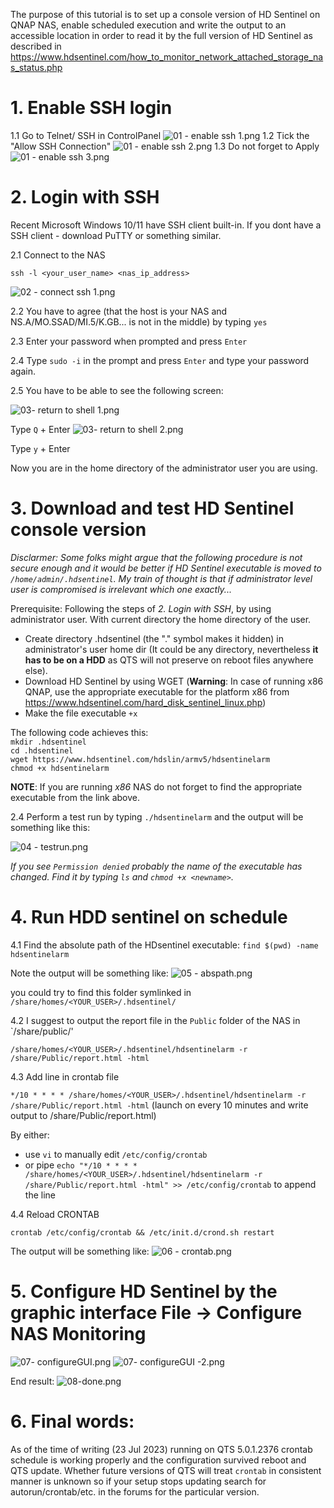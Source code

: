 The purpose of this tutorial is to set up a console version of HD Sentinel on QNAP NAS,
enable scheduled execution and write the output to an accessible location in order to read it by the full version of HD Sentinel as described in https://www.hdsentinel.com/how_to_monitor_network_attached_storage_nas_status.php


# 1. Enable SSH login
1.1 Go to Telnet/ SSH in ControlPanel
![01 - enable ssh 1.png](img/01%20-%20enable%20ssh%201.png)
1.2 Tick the "Allow SSH Connection"
![01 - enable ssh 2.png](img/01%20-%20enable%20ssh%202.png)
1.3 Do not forget to Apply
![01 - enable ssh 3.png](img/01%20-%20enable%20ssh%203.png)

# 2. Login with SSH

Recent Microsoft Windows 10/11 have SSH client built-in. If you dont have a SSH client - download PuTTY or something similar.

2.1 Connect to the NAS

`ssh -l <your_user_name> <nas_ip_address>`

![02 - connect ssh 1.png](img/02%20-%20connect%20ssh%201.png)

2.2 You have to agree
(that the host is your NAS and NS.A/MO.SSAD/MI.5/K.GB... is not in the middle)
by typing `yes`

2.3 Enter your password when prompted and press `Enter`

2.4 Type `sudo -i` in the prompt and press `Enter` and type your password again.

2.5 You have to be able to see the following screen:

![03- return to shell 1.png](img/03-%20return%20to%20shell%201.png)

Type `Q` + Enter
![03- return to shell 2.png](img/03-%20return%20to%20shell%202.png)

Type `y` + Enter

Now you are in the home directory of the administrator user you are using.

# 3. Download and test HD Sentinel console version

*Disclarmer: Some folks might argue that the following procedure is not secure enough and it would be better if HD Sentinel executable is moved to `/home/admin/.hdsentinel`. My train of thought is that if administrator level user is compromised is irrelevant which one exactly...*

Prerequisite: Following the steps of *2. Login with SSH*, by using administrator user. With current directory the home directory of the user. 

- Create directory .hdsentinel (the "." symbol makes it hidden) in administrator's user home dir (It could be any directory, nevertheless **it has to be on a HDD** as QTS will not preserve on reboot files anywhere else).
- Download HD Sentinel by using WGET (**Warning**: In case of running x86 QNAP, use the appropriate executable for the platform x86 from https://www.hdsentinel.com/hard_disk_sentinel_linux.php)
- Make the file executable `+x`

The following code achieves this:<br>
`mkdir .hdsentinel`<br>
`cd .hdsentinel`<br>
`wget https://www.hdsentinel.com/hdslin/armv5/hdsentinelarm` <br>
`chmod +x hdsentinelarm` <br>

**NOTE**: If you are running *x86* NAS do not forget to find the appropriate executable from the link above.

2.4 Perform a test run by typing `./hdsentinelarm` and the output will be something like this:

![04 - testrun.png](img/04%20-%20testrun.png)

*If you see `Permission denied` probably the name of the executable has changed. Find it by typing `ls` and `chmod +x <newname>`.*

# 4. Run HDD sentinel on schedule

4.1 Find the absolute path of the HDsentinel executable:
`find $(pwd) -name hdsentinelarm`

Note the output will be something like:
![05 - abspath.png](img/05%20-%20abspath.png)

you could try to find this folder symlinked in `/share/homes/<YOUR_USER>/.hdsentinel/`

4.2 I suggest to output the report file in the `Public` folder of the NAS in `/share/public/'

`/share/homes/<YOUR_USER>/.hdsentinel/hdsentinelarm -r /share/Public/report.html -html`

4.3 Add line in crontab file

`*/10 * * * * /share/homes/<YOUR_USER>/.hdsentinel/hdsentinelarm -r /share/Public/report.html -html`
(launch on every 10 minutes and write output to /share/Public/report.html)

By either:
- use `vi` to manually edit `/etc/config/crontab`
- or pipe `echo "*/10 * * * * /share/homes/<YOUR_USER>/.hdsentinel/hdsentinelarm -r /share/Public/report.html -html" >> /etc/config/crontab` to append the line


4.4 Reload CRONTAB

`crontab /etc/config/crontab && /etc/init.d/crond.sh restart`

The output will be something like:
![06 - crontab.png](img/06%20-%20crontab.png)

# 5. Configure HD Sentinel by the graphic interface File -> Configure NAS Monitoring

![07- configureGUI.png](img/07-%20configureGUI.png)
![07- configureGUI -2.png](img/07-%20configureGUI%20-2.png)

End result:
![08-done.png](img/08-done.png)

# 6. Final words:

As of the time of writing (23 Jul 2023) running on QTS 5.0.1.2376 crontab schedule is working properly and the configuration survived reboot and QTS update. 
Whether future versions of QTS will treat `crontab` in consistent manner is unknown so if your setup stops updating search for autorun/crontab/etc. in the forums for the particular version.

